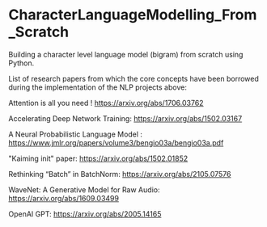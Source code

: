 # CharacterLanguageModelling_From_Scratch
Building a character level language model (bigram) from scratch using Python.

List of research papers from which the core concepts have been borrowed during the implementation of the NLP projects above: 

Attention is all you need ! https://arxiv.org/abs/1706.03762 

Accelerating Deep Network Training: https://arxiv.org/abs/1502.03167

A Neural Probabilistic Language Model : https://www.jmlr.org/papers/volume3/bengio03a/bengio03a.pdf

"Kaiming init" paper: https://arxiv.org/abs/1502.01852

Rethinking “Batch” in BatchNorm: https://arxiv.org/abs/2105.07576

WaveNet: A Generative Model for Raw Audio: https://arxiv.org/abs/1609.03499

OpenAI GPT: https://arxiv.org/abs/2005.14165 


